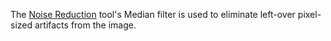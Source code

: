 The [Noise Reduction](Noise_Reduction "wikilink") tool's Median filter
is used to eliminate left-over pixel-sized artifacts from the image.